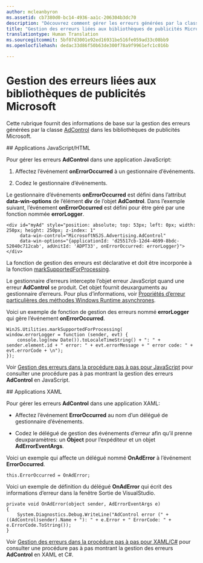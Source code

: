 ```yaml
---
author: mcleanbyron
ms.assetid: cb7380d0-bc14-4936-aa1c-206304b3dc70
description: "Découvrez comment gérer les erreurs générées par la classe AdControl dans les bibliothèques de publicités Microsoft."
title: "Gestion des erreurs liées aux bibliothèques de publicités Microsoft"
translationtype: Human Translation
ms.sourcegitcommit: 5bf07d3001e92ed16931be516fe059ad33c08bb9
ms.openlocfilehash: dedac33d86f50b63de300f78a9f9961efc1c016b

---
```


# Gestion des erreurs liées aux bibliothèques de publicités Microsoft




Cette rubrique fournit des informations de base sur la gestion des erreurs générées par la classe [AdControl](https://msdn.microsoft.com/library/windows/apps/microsoft.advertising.winrt.ui.adcontrol.aspx) dans les bibliothèques de publicités Microsoft.

<span id="bkmk-javascript"/>
## Applications JavaScript/HTML

Pour gérer les erreurs **AdControl** dans une application JavaScript:

1.  Affectez l’événement **onErrorOccurred** à un gestionnaire d’événements.

2.  Codez le gestionnaire d’événements.

Le gestionnaire d’événements **onErrorOccurred** est défini dans l’attribut **data-win-options** de l’élément **div** de l’objet **AdControl**. Dans l’exemple suivant, l’événement **onErrorOccurred** est défini pour être géré par une fonction nommée **errorLogger**.

``` syntax
<div id="myAd" style="position: absolute; top: 53px; left: 0px; width: 250px; height: 250px; z-index: 1"
     data-win-control="MicrosoftNSJS.Advertising.AdControl"
     data-win-options="{applicationId: 'd25517cb-12d4-4699-8bdc-52040c712cab', adUnitId: 'ADPT33', onErrorOccurred: errorLogger}">
</div>
```

La fonction de gestion des erreurs est déclarative et doit être incorporée à la fonction [markSupportedForProcessing](http://msdn.microsoft.com/library/windows/apps/Hh967819.aspx).

Le gestionnaire d’erreurs intercepte l’objet erreur JavaScript quand une erreur **AdControl** se produit. Cet objet fournit deuxarguments au gestionnaire d’erreurs. Pour plus d’informations, voir [Propriétés d’erreur particulières des méthodes Windows Runtime asynchrones](http://msdn.microsoft.com/library/windows/apps/hh994690.aspx).

Voici un exemple de fonction de gestion des erreurs nommé **errorLogger** qui gère l’événement **onErrorOccurred**.

``` syntax
WinJS.Utilities.markSupportedForProcessing(
window.errorLogger = function (sender, evt) {
    console.log(new Date()).toLocaleTimeString() + ": " + sender.element.id + " error: " + evt.errorMessage + " error code: " + evt.errorCode + \n");
});
```

Voir [Gestion des erreurs dans la procédure pas à pas pour JavaScript](error-handling-in-javascript-walkthrough.md) pour consulter une procédure pas à pas montrant la gestion des erreurs **AdControl** en JavaScript.

<span id="bkmk-dotnet"/>
## Applications XAML

Pour gérer les erreurs **AdControl** dans une application XAML:

* Affectez l’événement **ErrorOccurred** au nom d’un délégué de gestionnaire d’événements.

* Codez le délégué de gestion des événements d’erreur afin qu’il prenne deuxparamètres: un **Object** pour l’expéditeur et un objet **AdErrorEventArgs**.

Voici un exemple qui affecte un délégué nommé **OnAdError** à l’événement **ErrorOccurred**.

``` syntax
this.ErrorOccurred = OnAdError;
```

Voici un exemple de définition du délégué **OnAdError** qui écrit des informations d’erreur dans la fenêtre Sortie de VisualStudio.

``` syntax
private void OnAdError(object sender, AdErrorEventArgs e)
{
    System.Diagnostics.Debug.WriteLine("AdControl error (" + ((AdControl)sender).Name + "): " + e.Error + " ErrorCode: " + e.ErrorCode.ToString());
}
```

Voir [Gestion des erreurs dans la procédure pas à pas pour XAML/C#](error-handling-in-xamlc-walkthrough.md) pour consulter une procédure pas à pas montrant la gestion des erreurs **AdControl** en XAML et C#.

 

 



<!--HONumber=Aug16_HO3-->



